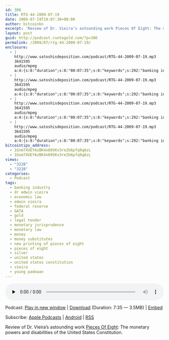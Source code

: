 ```yaml
---
id: 386
title: RTG-44-2009-07-19
date: 2009-07-19T19:07:30+00:00
author: bitcoinkn
excerpt: 'Review of Dr. Vieira’s astounding work Pieces Of Eight: The monetary powers and disabilities of the United States Constitution.'
layout: post
guid: http://podcast.runtogold.com/?p=386
permalink: /2009/07/rtg-44-2009-07-19/
enclosure:
  - |
    http://www.satoshisdeposition.com/podcast/RTG-44-2009-07-19.mp3
    3641595
    audio/mpeg
    a:4:{s:8:"duration";s:8:"00:07:35";s:8:"keywords";s:292:"banking industry, dr edwin vieira, economic law, edwin vieira, federal reserve, GATA, gold, Legal Tender, monetary jurisprudence, monetary law, money, money substitutes, new printing of pieces of eight, pieces of eight, silver, united states, united states constitution, vieira, young padowan";s:6:"author";s:17:"Trace Mayer, J.D.";s:8:"explicit";s:1:"0";}
  - |
    http://www.satoshisdeposition.com/podcast/RTG-44-2009-07-19.mp3
    3641595
    audio/mpeg
    a:4:{s:8:"duration";s:8:"00:07:35";s:8:"keywords";s:292:"banking industry, dr edwin vieira, economic law, edwin vieira, federal reserve, GATA, gold, Legal Tender, monetary jurisprudence, monetary law, money, money substitutes, new printing of pieces of eight, pieces of eight, silver, united states, united states constitution, vieira, young padowan";s:6:"author";s:17:"Trace Mayer, J.D.";s:8:"explicit";s:1:"0";}
  - |
    http://www.satoshisdeposition.com/podcast/RTG-44-2009-07-19.mp3
    3641595
    audio/mpeg
    a:4:{s:8:"duration";s:8:"00:07:35";s:8:"keywords";s:292:"banking industry, dr edwin vieira, economic law, edwin vieira, federal reserve, GATA, gold, Legal Tender, monetary jurisprudence, monetary law, money, money substitutes, new printing of pieces of eight, pieces of eight, silver, united states, united states constitution, vieira, young padowan";s:6:"author";s:17:"Trace Mayer, J.D.";s:8:"explicit";s:1:"0";}
  - |
    http://www.satoshisdeposition.com/podcast/RTG-44-2009-07-19.mp3
    3641595
    audio/mpeg
    a:4:{s:8:"duration";s:8:"00:07:35";s:8:"keywords";s:292:"banking industry, dr edwin vieira, economic law, edwin vieira, federal reserve, GATA, gold, Legal Tender, monetary jurisprudence, monetary law, money, money substitutes, new printing of pieces of eight, pieces of eight, silver, united states, united states constitution, vieira, young padowan";s:6:"author";s:17:"Trace Mayer, J.D.";s:8:"explicit";s:1:"0";}
bitcointips_address:
  - 1Gnm7XUEYAzBK4n89SKv3re2b6pfq9qAzL
  - 1Gnm7XUEYAzBK4n89SKv3re2b6pfq9qAzL
views:
  - "3228"
  - "3228"
categories:
  - Podcast
tags:
  - banking industry
  - dr edwin vieira
  - economic law
  - edwin vieira
  - federal reserve
  - GATA
  - gold
  - legal tender
  - monetary jurisprudence
  - monetary law
  - money
  - money substitutes
  - new printing of pieces of eight
  - pieces of eight
  - silver
  - united states
  - united states constitution
  - vieira
  - young padowan
---
```

<!--powerpress_player-->

<div class="powerpress_player" id="powerpress_player_5634">
  <audio class="wp-audio-shortcode" id="audio-386-45" preload="none" style="width: 100%;" controls="controls"><source type="audio/mpeg" src="http://media.blubrry.com/bitcoinruntogold/p/www.satoshisdeposition.com/podcast/RTG-44-2009-07-19.mp3?_=45" /><a href="http://media.blubrry.com/bitcoinruntogold/p/www.satoshisdeposition.com/podcast/RTG-44-2009-07-19.mp3">http://media.blubrry.com/bitcoinruntogold/p/www.satoshisdeposition.com/podcast/RTG-44-2009-07-19.mp3</a></audio>
</div>

<p class="powerpress_links powerpress_links_mp3">
  Podcast: <a href="http://media.blubrry.com/bitcoinruntogold/p/www.satoshisdeposition.com/podcast/RTG-44-2009-07-19.mp3" class="powerpress_link_pinw" target="_blank" title="Play in new window" onclick="return powerpress_pinw('https://www.bitcoin.kn/?powerpress_pinw=386-podcast');" rel="nofollow">Play in new window</a> | <a href="http://media.blubrry.com/bitcoinruntogold/s/www.satoshisdeposition.com/podcast/RTG-44-2009-07-19.mp3" class="powerpress_link_d" title="Download" rel="nofollow" download="RTG-44-2009-07-19.mp3">Download</a> (Duration: 7:35 &#8212; 3.5MB) | <a href="#" class="powerpress_link_e" title="Embed" onclick="return powerpress_show_embed('386-podcast');" rel="nofollow">Embed</a>
</p>

<p class="powerpress_embed_box" id="powerpress_embed_386-podcast" style="display: none;">
  <input id="powerpress_embed_386-podcast_t" type="text" value="<iframe width=&quot;320&quot; height=&quot;30&quot; src=&quot;https://www.bitcoin.kn/?powerpress_embed=386-podcast&amp;powerpress_player=mediaelement-audio&quot; frameborder=&quot;0&quot; scrolling=&quot;no&quot;></iframe>" onclick="javascript: this.select();" onfocus="javascript: this.select();" style="width: 70%;" readOnly />
</p>

<p class="powerpress_links powerpress_subscribe_links">
  Subscribe: <a href="https://itunes.apple.com/WebObjects/MZStore.woa/wa/viewPodcast?id=301670981&mt=2&ls=1#episodeGuid=http%3A%2F%2Fpodcast.runtogold.com%2F%3Fp%3D386" class="powerpress_link_subscribe powerpress_link_subscribe_itunes" title="Subscribe on Apple Podcasts" rel="nofollow">Apple Podcasts</a> | <a href="https://subscribeonandroid.com/www.bitcoin.kn/feed/podcast/" class="powerpress_link_subscribe powerpress_link_subscribe_android" title="Subscribe on Android" rel="nofollow">Android</a> | <a href="https://www.bitcoin.kn/feed/podcast/" class="powerpress_link_subscribe powerpress_link_subscribe_rss" title="Subscribe via RSS" rel="nofollow">RSS</a>
</p>

Review of Dr. Vieira’s astounding work <a title="pieces of eight" href="http://www.runtogold.com/piecesofeightbook" target="_blank">Pieces Of Eight</a>: The monetary powers and disabilities of the United States Constitution.